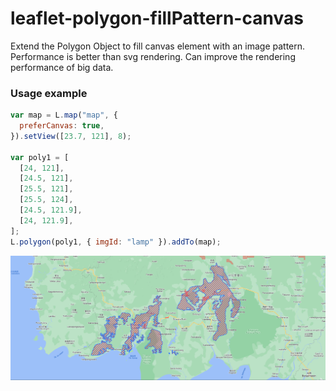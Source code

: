 # leaflet-polygon-fillPattern-canvas

Extend the Polygon Object to fill canvas element with an image pattern.
Performance is better than svg rendering.
Can improve the rendering performance of big data.

### Usage example

```javascript
var map = L.map("map", {
  preferCanvas: true,
}).setView([23.7, 121], 8);

var poly1 = [
  [24, 121],
  [24.5, 121],
  [25.5, 121],
  [25.5, 124],
  [24.5, 121.9],
  [24, 121.9],
];
L.polygon(poly1, { imgId: "lamp" }).addTo(map);
```

![geojson](./example/geo.jpg)
